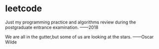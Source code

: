 # leetcode
Just my programming practice and algorithms review during the postgraduate entrance examination. ——2018



We are all in the gutter,but some of us are looking at the stars. ——Oscar Wilde
